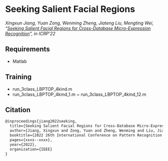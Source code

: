 # Seeking Salient Facial Regions 

*Xingxun Jiang, Yuan Zong, Wenming Zheng, Jiateng Liu, Mengting Wei, "[Seeking Salient Facial Regions for Cross-Database Micro-Expression Recognition](https://arxiv.org/abs/2111.15361)", in ICRP'22*

## Requirements 

- Matlab

## Training

- run_3class_LBPTOP_4kind.m
- run_3class_LBPTOP_4kind_1.m ~ run_3class_LBPTOP_4kind_12.m

## Citation

```txt
@inproceedings{jiang2022seeking,
  title={Seeking Salient Facial Regions for Cross-Database Micro-Expression Recognition},
  author={Jiang, Xingxun and Zong, Yuan and Zheng, Wenming and Liu, Jiateng and Wei, Mengting},
  booktitle={2022 26th International Conference on Pattern Recognition (ICPR)},
  pages={xxxx--xxxx},
  year={2022},
  organization={IEEE}
}

```
